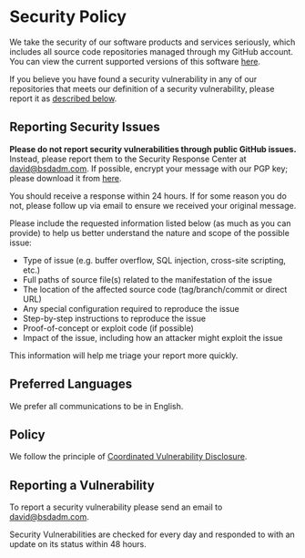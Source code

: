 # Security Policy

We take the security of our software products and services seriously, which includes all source code repositories managed through my GitHub account. You can view the current supported versions of this software [here][supported].

If you believe you have found a security vulnerability in any of our repositories that meets our definition of a security vulnerability, please report it as [described below](#reporting-a-vulnerability).

## Reporting Security Issues

**Please do not report security vulnerabilities through public GitHub issues.** Instead, please
report them to the Security Response Center at [david@bsdadm.com][security-email].
If possible, encrypt your message with our PGP key; please download it from [here][pubkey].

You should receive a response within 24 hours. If for some reason you do not, please follow up via
email to ensure we received your original message.

Please include the requested information listed below (as much as you can provide) to help us better
understand the nature and scope of the possible issue:

- Type of issue (e.g. buffer overflow, SQL injection, cross-site scripting, etc.)
- Full paths of source file(s) related to the manifestation of the issue
- The location of the affected source code (tag/branch/commit or direct URL)
- Any special configuration required to reproduce the issue
- Step-by-step instructions to reproduce the issue
- Proof-of-concept or exploit code (if possible)
- Impact of the issue, including how an attacker might exploit the issue

This information will help me triage your report more quickly.

## Preferred Languages

We prefer all communications to be in English.

## Policy

We follow the principle of [Coordinated Vulnerability Disclosure][cvd].

## Reporting a Vulnerability

To report a security vulnerability please send an email to [david@bsdadm.com][security-email].

Security Vulnerabilities are checked for every day and responded to with an update on its status within 48 hours.

[security-email]: mailto:david@bsdadm.com
[pubkey]: https://bsdadm.com/pubkey
[supported]: ./SLC.md
[cvd]: ./docs/Coordinated_Vulnerability_Disclosure.md
